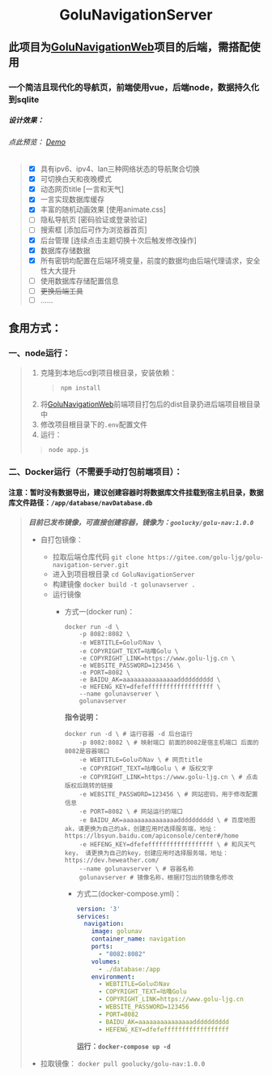 <h1 style="text-align: center;">GoluNavigationServer</h1>

## 此项目为[GoluNavigationWeb](https://gitee.com/golu-ljg/golu-navigation-web)项目的后端，需搭配使用
### 一个简洁且现代化的导航页，前端使用vue，后端node，数据持久化到sqlite

##### 设计效果：
###### _点此预览： [Demo](http://demo.nav.golu.top)_
> - [x] 具有ipv6、ipv4、lan三种网络状态的导航聚合切换
> - [x] 可切换白天和夜晚模式
> - [x] 动态网页title [一言和天气]
> - [x] 一言实现数据库缓存
> - [x] 丰富的随机动画效果 [使用animate.css]
> - [ ] 隐私导航页 [密码验证或登录验证]
> - [ ] 搜索框 [添加后可作为浏览器首页]
> - [x] 后台管理 [连续点击主题切换十次后触发修改操作]
> - [x] 数据库存储数据
> - [x] 所有密钥均配置在后端环境变量，前度的数据均由后端代理请求，安全性大大提升
> - [ ] 使用数据库存储配置信息
> - [ ] ~~更换后端工具~~
> - [ ] ......

## 食用方式：
### 一、node运行：
> 1. 克隆到本地后cd到项目根目录，安装依赖：
>    >
>    > `npm install`
>    >
> 2. 将[GoluNavigationWeb](https://gitee.com/golu-ljg/golu-navigation-web)前端项目打包后的dist目录扔进后端项目根目录中
> 3. 修改项目根目录下的`.env`配置文件
> 4.  运行：
>    >
>    > 
>    >
>    >  `node app.js`


### 二、Docker运行（不需要手动打包前端项目）：  
#### 注意：暂时没有数据导出，建议创建容器时将数据库文件挂载到宿主机目录，数据库文件路径：`/app/database/navDatabase.db`
> ***目前已发布镜像，可直接创建容器，镜像为：`goolucky/golu-nav:1.0.0`***
> - 自打包镜像：
>   - 拉取后端仓库代码 `git clone https://gitee.com/golu-ljg/golu-navigation-server.git`
>   - 进入到项目根目录 `cd GoluNavigationServer`
>   - 构建镜像 `docker build -t golunavserver .`
>   - 运行镜像 
>     - 方式一(docker run)：
>       ~~~docker
>       docker run -d \
>           -p 8082:8082 \
>           -e WEBTITLE=GoluのNav \
>           -e COPYRIGHT_TEXT=咕噜Golu \
>           -e COPYRIGHT_LINK=https://www.golu-ljg.cn \
>           -e WEBSITE_PASSWORD=123456 \
>           -e PORT=8082 \
>           -e BAIDU_AK=aaaaaaaaaaaaaaadddddddddd \
>           -e HEFENG_KEY=dfefeffffffffffffffffff \
>           --name golunavserver \
>           golunavserver
>       ~~~
>       **指令说明：**
>       ~~~docker
>       docker run -d \ # 运行容器 -d 后台运行
>           -p 8082:8082 \ # 映射端口 前面的8082是宿主机端口 后面的8082是容器端口
>           -e WEBTITLE=GoluのNav \ # 网页title
>           -e COPYRIGHT_TEXT=咕噜Golu \ # 版权文字
>           -e COPYRIGHT_LINK=https://www.golu-ljg.cn \ # 点击版权后跳转的链接
>           -e WEBSITE_PASSWORD=123456 \ # 网站密码，用于修改配置信息
>           -e PORT=8082 \ # 网站运行的端口
>           -e BAIDU_AK=aaaaaaaaaaaaaaadddddddddd \ # 百度地图ak，请更换为自己的ak，创建应用时选择服务端，地址：https://lbsyun.baidu.com/apiconsole/center#/home
>           -e HEFENG_KEY=dfefeffffffffffffffffff \ # 和风天气key， 请更换为自己的key，创建应用时选择服务端，地址：https://dev.heweather.com/
>           --name golunavserver \ # 容器名称
>           golunavserver # 镜像名称，根据打包出的镜像名修改
>       ~~~
>       
>       - 方式二(docker-compose.yml)：
>         ~~~yaml
>         version: '3'
>         services:
>           navigation:
>             image: golunav
>             container_name: navigation
>             ports:
>               - "8082:8082"
>             volumes:
>               - ./database:/app
>             environment:
>               - WEBTITLE=GoluのNav
>               - COPYRIGHT_TEXT=咕噜Golu
>               - COPYRIGHT_LINK=https://www.golu-ljg.cn
>               - WEBSITE_PASSWORD=123456
>               - PORT=8082
>               - BAIDU_AK=aaaaaaaaaaaaaaadddddddddd
>               - HEFENG_KEY=dfefeffffffffffffffffff
>            ~~~
>            **运行：`docker-compose up -d`**
>       
> 
> - 拉取镜像：
>   `docker pull goolucky/golu-nav:1.0.0`
